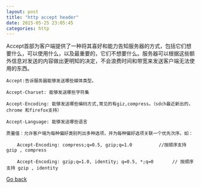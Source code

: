 ```yaml
---
layout: post
title: "http accept header"
date: 2015-05-25 23:05:45 
categories: http
---
```

Accept首部为客户端提供了一种将其喜好和能力告知服务器的方式，包括它们想要什么，可以使用什么，以及最重要的，它们不想要什么。服务器可以根据这些额外信息对发送的内容做出更明知的决定，不会浪费时间和带宽来发送客户端无法使用的东西。

    Accept:告诉服务器能够发送哪些媒体类型。

    Accept-Charset: 能够发送哪些字符集

    Accept-Encoding: 能够发送哪些编码方式,常见的有giz,compress。（sdch最近新出的，chrome 和firefox支持）

    Accept-Language: 能够发送哪些语言

    质量值：允许客户端为每种偏好类别列出多种选项，并为每种偏好选项关联一个优先次序。如：

        Accept-Encoding: compress;q=0.5, gzip;q=1.0　　　　　　//按顺序支持 gzip , compress

        Accept-Encoding: gzip;q=1.0, identity; q=0.5, *;q=0       // 按顺序支持 gzip , identity 

<a href="{{site.baseurl}}/index.html">Go back</a>